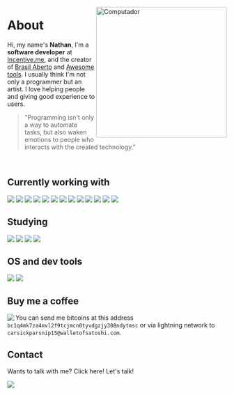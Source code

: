 <img
  src="https://raw.githubusercontent.com/MicaelliMedeiros/micaellimedeiros/master/image/computer-illustration.png"
  width="300px"
  align="right"
  alt="Computador"
/>

<h1 align="left">About</h1>
<p align="left">
  Hi, my name's <strong>Nathan</strong>, I'm a
  <strong>software developer</strong> at
  <a href="https://incentive.me" target="_blank">Incentive.me</a>, and the
  creator of 
  <a href="https://brasilaberto.com/" target="_blank">Brasil Aberto</a> and
  <a href="https://awesometools.dev/" target="_blank">Awesome tools</a>.
  I usually think I'm not only a programmer but an artist. I love helping people
  and giving good experience to users.
</p>

<blockquote>
  "Programming isn't only a way to automate tasks, but also waken emotions to
  people who interacts with the created technology."
</blockquote>

<br />

<h2 align="left">Currently working with</h2>
<p>
  <img
    src="https://img.shields.io/badge/HTML5-E34F26?style=for-the-badge&logo=html5&logoColor=white"
  />
  <img
    src="https://img.shields.io/badge/CSS3-1572B6?style=for-the-badge&logo=css3&logoColor=white"
  />
  <img
    src="https://img.shields.io/badge/TypeScript-007ACC?style=for-the-badge&logo=typescript&logoColor=white"
  />
  <img
    src="https://img.shields.io/badge/Node.js-43853D?style=for-the-badge&logo=node.js&logoColor=white"
  />
  <img
    src="https://img.shields.io/badge/React-20232A?style=for-the-badge&logo=react&logoColor=61DAFB"
  />
  <img
    src="https://img.shields.io/badge/MySQL-00000F?style=for-the-badge&logo=mysql&logoColor=white"
  />
  <img
    src="https://img.shields.io/badge/Material--UI-0081CB?style=for-the-badge&logo=material-ui&logoColor=white"
  />
  <img
    src="https://img.shields.io/badge/Docker-2496ED?style=for-the-badge&logo=docker&logoColor=white"
  />
  <img
    src="ttps://img.shields.io/badge/tmux-1BB91F?style=for-the-badge&logo=tmux&logoColor=white"
  />
  <img
    src="https://img.shields.io/badge/Prisma-3982CE?style=for-the-badge&logo=Prisma&logoColor=white"
  />
  <img src="https://img.shields.io/badge/rabbitmq-%23FF6600.svg?&style=for-the-badge&logo=rabbitmq&logoColor=white" />
  <img src="https://img.shields.io/badge/-jest-%23C21325?style=for-the-badge&logo=jest&logoColor=white" />
  <img
    src="https://img.shields.io/badge/Shell_Script-121011?style=for-the-badge&logo=gnu-bash&logoColor=white"
  />
</p>

<h2 align="left">Studying</h2>
<p>
  <img
    src="https://img.shields.io/badge/c-%2300599C.svg?style=for-the-badge&logo=c&logoColor=white"
  />
  <!--img src="https://img.shields.io/badge/Lua-2C2D72?style=for-the-badge&logo=lua&logoColor=white"-->
  <img src="https://img.shields.io/badge/MongoDB-4EA94B?style=for-the-badge&logo=mongodb&logoColor=white" />
  <img
    src="https://img.shields.io/badge/Google_Cloud-4285F4?style=for-the-badge&logo=google-cloud&logoColor=white"
  />
  <img
    src="https://img.shields.io/badge/Kubernetes-326DE6?style=for-the-badge&logo=kubernetes&logoColor=white"
  />
  <!-- img src="https://img.shields.io/badge/TensorFlow-FF6F00?style=for-the-badge&logo=tensorflow&logoColor=white" -->
</p>

<h2 align="left">OS and dev tools</h2>
<p>
  <img
    src="https://img.shields.io/badge/Arch%20Linux-1793D1?logo=arch-linux&logoColor=fff&style=for-the-badge"
  />
  <img
    src="https://img.shields.io/badge/NeoVim-%2357A143.svg?&style=for-the-badge&logo=neovim&logoColor=white"
  />
</p>

<h2 align="left">Buy me a coffee</h2>
<img
  src="https://img.shields.io/badge/Bitcoin-000000?style=for-the-badge&logo=bitcoin&logoColor=white"
  align="left"
/>
You can send me bitcoins at this address <code>bc1q4mk7za4mvl2f9tcjmcn0tyvdgzjy308ndytmsc</code> or via lightning network to <code>carsickparsnip15@walletofsatoshi.com</code>.

<h2 align="left">Contact</h2>
<p align="left">Wants to talk with me? Click here! Let's talk!</p>

<p align="left">
  <a
    href="https://www.linkedin.com/in/nathan-de-souza-silva-firmo/"
    alt="Linkedin"
  >
    <img
      src="https://img.shields.io/badge/LinkedIn-0077B5?style=for-the-badge&logo=linkedin&logoColor=white"
    />
  </a>
</p>

